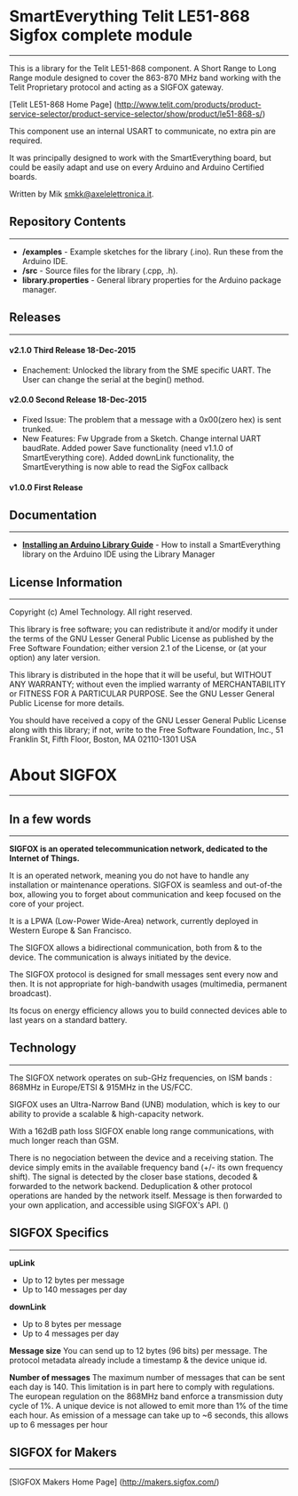 # SmartEverything Telit LE51-868  Sigfox complete module
---
This is a library for the Telit LE51-868 component.
A Short Range to Long Range module designed to cover the 863-870 MHz band
working with the Telit Proprietary protocol and acting as a SIGFOX gateway.

[Telit LE51-868 Home Page]
(http://www.telit.com/products/product-service-selector/product-service-selector/show/product/le51-868-s/)

This component use an internal USART to communicate, no extra pin are required.

It was principally designed to work with the SmartEverything board, but could
be easily adapt and use on every Arduino and Arduino Certified boards.

Written by Mik <smkk@axelelettronica.it>.  

## Repository Contents
---
* **/examples** - Example sketches for the library (.ino). Run these from the Arduino IDE. 
* **/src** - Source files for the library (.cpp, .h).
* **library.properties** - General library properties for the Arduino package manager.

## Releases
---
#### v2.1.0 Third Release 18-Dec-2015
* Enachement: 
    Unlocked the library from the SME specific UART. The User can change the serial at the begin() method.
#### v2.0.0 Second Release 18-Dec-2015
* Fixed Issue: 
    The problem that a message with a 0x00(zero hex) is sent trunked. 
* New Features: 
    Fw Upgrade from a Sketch. 
    Change internal UART baudRate. 
    Added power Save functionality (need v1.1.0 of SmartEverything core). 
    Added downLink functionality, the SmartEverything is now able to read the SigFox callback<br>
#### v1.0.0 First Release



## Documentation
---
* **[Installing an Arduino Library Guide](http://www.arduino.cc/en/Guide/Libraries#toc3)** - How to install a SmartEverything library on the Arduino IDE using the Library Manager


## License Information
---

Copyright (c) Amel Technology. All right reserved.

This library is free software; you can redistribute it and/or
modify it under the terms of the GNU Lesser General Public
License as published by the Free Software Foundation; either
version 2.1 of the License, or (at your option) any later version.

This library is distributed in the hope that it will be useful,
but WITHOUT ANY WARRANTY; without even the implied warranty of
MERCHANTABILITY or FITNESS FOR A PARTICULAR PURPOSE. See the GNU
Lesser General Public License for more details.

You should have received a copy of the GNU Lesser General Public
License along with this library; if not, write to the Free Software
Foundation, Inc., 51 Franklin St, Fifth Floor, Boston, MA 02110-1301 USA




# About SIGFOX
---
## In a few words
---
**SIGFOX is an operated telecommunication network, dedicated to the Internet of Things.**

It is an operated network, meaning you do not have to handle any installation or maintenance operations.
SIGFOX is seamless and out-of-the box, allowing you to forget about communication and keep focused on the core of your project.

It is a LPWA (Low-Power Wide-Area) network, currently deployed in Western Europe & San Francisco.

The SIGFOX allows a bidirectional communication, both from & to the device.
The communication is always initiated by the device.

The SIGFOX protocol is designed for small messages sent every now and then. It is not appropriate for high-bandwith usages (multimedia, permanent broadcast).

Its focus on energy efficiency allows you to build connected devices able to last years on a standard battery.

## Technology
---
The SIGFOX network operates on sub-GHz frequencies, on ISM bands : 868MHz in Europe/ETSI & 915MHz in the US/FCC.

SIGFOX uses an Ultra-Narrow Band (UNB) modulation, which is key to our ability to provide a scalable & high-capacity network.

With a 162dB path loss SIGFOX enable long range communications, with much longer reach than GSM.

There is no negociation between the device and a receiving station. The device simply emits in the available frequency band (+/- its own frequency shift).
The signal is detected by the closer base stations, decoded & forwarded to the network backend.
Deduplication & other protocol operations are handed by the network itself.
Message is then forwarded to your own application, and accessible using SIGFOX's API. ()

## SIGFOX Specifics
---
**upLink**
- Up to 12 bytes per message
- Up to 140 messages per day

**downLink**
- Up to 8 bytes per message
- Up to 4 messages per day

**Message size**
You can send up to 12 bytes (96 bits) per message. 
The protocol metadata already include a timestamp & the device unique id.

**Number of messages**
The maximum number of messages that can be sent each day is 140. This limitation is in part here to comply with regulations.
The european regulation on the 868MHz band enforce a transmission duty cycle of 1%. 
A unique device is not allowed to emit more than 1% of the time each hour. 
As emission of a message can take up to ~6 seconds, this allows up to 6 messages per hour

## SIGFOX for Makers
---
[SIGFOX Makers Home Page] (http://makers.sigfox.com/)

